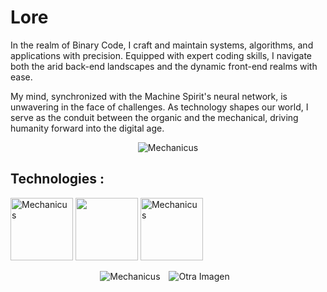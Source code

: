  # Lore
<p aling="center">
 In the realm of Binary Code, I craft and maintain systems, algorithms, and applications with precision. Equipped with expert coding skills, I navigate both the arid back-end landscapes and the dynamic front-end realms with ease.

My mind, synchronized with the Machine Spirit's neural network, is unwavering in the face of challenges. As technology shapes our world, I serve as the conduit between the organic and the mechanical, driving humanity forward into the digital age. 
</p>


<p align="center">
  <img src="https://static.wikia.nocookie.net/eswarhammer40k/images/4/4c/Adeptus_Mechanicus_Wallpaper_by_Kjiverx.jpg/revision/latest/scale-to-width-down/200?cb=20100405213013" alt="Mechanicus">
</p>


## Technologies :

<p aling="center">
 <img src="https://upload.wikimedia.org/wikipedia/commons/4/4c/Typescript_logo_2020.svg" alt="Mechanicus" width="100" height="100""> 
 <img src="" width="100" height="100" ">
 <img src="https://upload.wikimedia.org/wikipedia/commons/a/a7/React-icon.svg" alt="Mechanicus" width="100" height="100" ">
</p>
<div align="center" style="margin-bottom: 20px;">
  <img src="https://static.wikia.nocookie.net/eswarhammer40k/images/4/4c/Adeptus_Mechanicus_Wallpaper_by_Kjiverx.jpg/revision/latest/scale-to-width-down/200?cb=20100405213013" alt="Mechanicus" style="margin-right: 10px;">
  <img src="otra-imagen.jpg" alt="Otra Imagen" style="margin-right: 10px;">
  <!-- Agrega más imágenes aquí con el mismo estilo de margen -->
</div>

